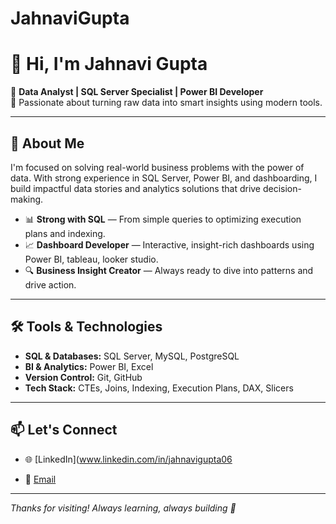 # JahnaviGupta

# 👋 Hi, I'm Jahnavi Gupta

🎯 **Data Analyst | SQL Server Specialist | Power BI Developer**  
📍 Passionate about turning raw data into smart insights using modern tools.  

---

## 🧠 About Me

I'm focused on solving real-world business problems with the power of data. With strong experience in SQL Server, Power BI, and dashboarding, I build impactful data stories and analytics solutions that drive decision-making.

- 📊 **Strong with SQL** — From simple queries to optimizing execution plans and indexing.
- 📈 **Dashboard Developer** — Interactive, insight-rich dashboards using Power BI, tableau, looker studio.
- 🔍 **Business Insight Creator** — Always ready to dive into patterns and drive action.

---

## 🛠️ Tools & Technologies

- **SQL & Databases:** SQL Server, MySQL, PostgreSQL  
- **BI & Analytics:** Power BI, Excel  
- **Version Control:** Git, GitHub  
- **Tech Stack:** CTEs, Joins, Indexing, Execution Plans, DAX, Slicers  

---

## 📫 Let's Connect

- 🌐 [LinkedIn](www.linkedin.com/in/jahnavigupta06

- 📧 [Email](mailto:jahnavigupta0610@gmail.com)

---

_Thanks for visiting! Always learning, always building 🚀_
